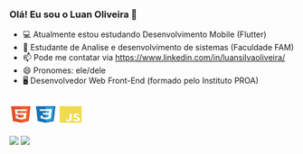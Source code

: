 ### Olá! Eu sou o Luan Oliveira 👋

- 💻 Atualmente estou estudando Desenvolvimento Mobile (Flutter)
- 📝 Estudante de Analise e desenvolvimento de sistemas (Faculdade FAM)
- 📫 Pode me contatar via https://www.linkedin.com/in/luansilvaoliveira/
- 😄 Pronomes: ele/dele
- 🖥 Desenvolvedor Web Front-End (formado pelo Instituto PROA)

<div style="display: inline_block"><br>
  <img align="center" alt="Rafa-HTML" height="30" width="40" src="https://raw.githubusercontent.com/devicons/devicon/master/icons/html5/html5-original.svg">
  <img align="center" alt="Rafa-CSS" height="30" width="40" src="https://raw.githubusercontent.com/devicons/devicon/master/icons/css3/css3-original.svg">
  <img align="center" alt="Rafa-Js" height="30" width="40" src="https://raw.githubusercontent.com/devicons/devicon/master/icons/javascript/javascript-plain.svg">
</div>

 ###

<div> 
  <a href = "mailto:manoolooan@gmail.com"><img src="https://img.shields.io/badge/-Gmail-%23333?style=for-the-badge&logo=gmail&logoColor=white" target="_blank"></a>
  <a href="https://www.linkedin.com/in/luansilvaoliveira" target="_blank"><img src="https://img.shields.io/badge/-LinkedIn-%230077B5?style=for-the-badge&logo=linkedin&logoColor=white" target="_blank"></a> 
</div>
